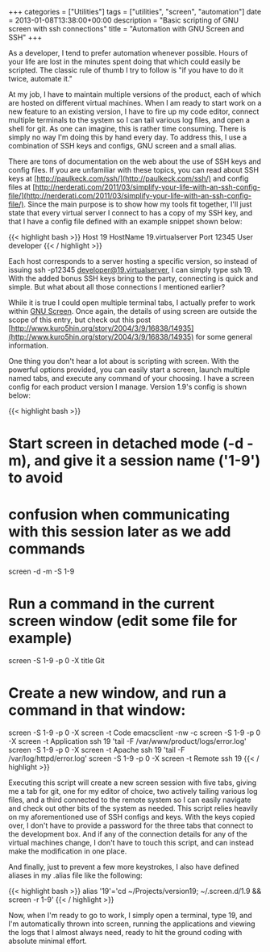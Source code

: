 +++
categories = ["Utilities"]
tags = ["utilities", "screen", "automation"]
date = 2013-01-08T13:38:00+00:00
description = "Basic scripting of GNU screen with ssh connections"
title = "Automation with GNU Screen and SSH"
+++

As a developer, I tend to prefer automation whenever possible. Hours of your
life are lost in the minutes spent doing that which could easily be
scripted. The classic rule of thumb I try to follow is "if you have to do it
twice, automate it."<!--more-->

At my job, I have to maintain multiple versions of the product, each of which
are hosted on different virtual machines. When I am ready to start work on a
new feature to an existing version, I have to fire up my code editor, connect
multiple terminals to the system so I can tail various log files, and open a
shell for git. As one can imagine, this is rather time consuming. There is
simply no way I'm doing this by hand every day. To address this, I use a
combination of SSH keys and configs, GNU screen and a small alias.

There are tons of documentation on the web about the use of SSH keys and config
files. If you are unfamiliar with these topics, you can read about SSH keys at
[http://paulkeck.com/ssh/](http://paulkeck.com/ssh/) and config files at
[http://nerderati.com/2011/03/simplify-your-life-with-an-ssh-config-file/](http://nerderati.com/2011/03/simplify-your-life-with-an-ssh-config-file/). Since
the main purpose is to show how my tools fit together, I'll just state that
every virtual server I connect to has a copy of my SSH key, and that I have a
config file defined with an example snippet shown below:

{{< highlight bash >}}
Host 19
HostName 19.virtualserver
Port 12345
User developer
{{< / highlight >}}

Each host corresponds to a server hosting a specific version, so instead of
issuing ssh -p12345 developer@19.virtualserver, I can simply type ssh 19. With
the added bonus SSH keys bring to the party, connecting is quick and
simple. But what about all those connections I mentioned earlier?

While it is true I could open multiple terminal tabs, I actually prefer to work
within [GNU Screen](http://www.gnu.org/software/screen/). Once again, the
details of using screen are outside the scope of this entry, but check out this
post
[http://www.kuro5hin.org/story/2004/3/9/16838/14935](http://www.kuro5hin.org/story/2004/3/9/16838/14935)
for some general information.

One thing you don't hear a lot about is scripting with screen. With the
powerful options provided, you can easily start a screen, launch multiple named
tabs, and execute any command of your choosing. I have a screen config for each
product version I manage. Version 1.9's config is shown below:

{{< highlight bash >}}
# Start screen in detached mode (-d -m), and give it a session name ('1-9') to avoid
# confusion when communicating with this session later as we add commands
screen -d -m -S 1-9

# Run a command in the current screen window (edit some file for example)
screen -S 1-9 -p 0 -X title Git

# Create a new window, and run a command in that window:
screen -S 1-9 -p 0 -X screen -t Code emacsclient -nw -c
screen -S 1-9 -p 0 -X screen -t Application ssh 19 'tail -F /var/www/product/logs/error.log'
screen -S 1-9 -p 0 -X screen -t Apache ssh 19 'tail -F /var/log/httpd/error.log'
screen -S 1-9 -p 0 -X screen -t Remote ssh 19
{{< / highlight >}}

Executing this script will create a new screen session with five tabs, giving
me a tab for git, one for my editor of choice, two actively tailing various log
files, and a third connected to the remote system so I can easily navigate and
check out other bits of the system as needed. This script relies heavily on my
aforementioned use of SSH configs and keys. With the keys copied over, I don't
have to provide a password for the three tabs that connect to the development
box. And if any of the connection details for any of the virtual machines
change, I don't have to touch this script, and can instead make the
modification in one place.

And finally, just to prevent a few more keystrokes, I also have defined aliases
in my .alias file like the following:

{{< highlight bash >}}
alias '19'='cd ~/Projects/version19; ~/.screen.d/1.9 && screen -r 1-9'
{{< / highlight >}}

Now, when I'm ready to go to work, I simply open a terminal, type 19, and I'm
automatically thrown into screen, running the applications and viewing the logs
that I almost always need, ready to hit the ground coding with absolute minimal
effort.
